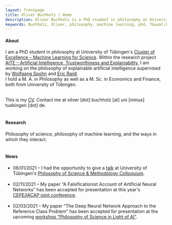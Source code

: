 ```yaml
---
layout: frontpage
title: Oliver Buchholz | Home
description: Oliver Buchholz is a PhD student in philosophy at University of T&uuml;bingen. 
keywords: Buchholz, Oliver, philosophy, machine learning, phd, T&uuml;bingen
---
```


<h4> About </h4>

I am a PhD student in philosophy at University of T&uuml;bingen's <a href = "https://uni-tuebingen.de/en/research/core-research/cluster-of-excellence-machine-learning/home/" target = "_blank">Cluster of Excellence &ndash; Machine Learning for Science</a>. Within the research project <a href = "https://uni-tuebingen.de/en/research/core-research/cluster-of-excellence-machine-learning/research/research/cluster-research-groups/ethics-philosophy-lab/projects/" target = "_blank">AITE &ndash; Artificial Intelligence, Trustworthiness and Explainability</a>, I am working on the philosophy of explainable artificial intelligence supervised by <a href="https://www.philosophie.uni-konstanz.de/ag-spohn/personen/prof-dr-wolfgang-spohn/" target="_blank">Wolfgang Spohn</a> and <a href="https://scholar.google.de/citations?user=MpJaE0wAAAAJ&hl=de" target="_blank">Eric Raidl</a>.<br> 
I hold a M. A. in Philosophy as well as a M. Sc. in Economics and Finance, both from University of T&uuml;bingen.<br><br>

This is my <a href="assets/CV.pdf" target="_blank">CV</a>. Contact me at oliver [dot] buchholz [at] uni [minus] tuebingen [dot] de.<br><br>


<h4> Research </h4>

Philosophy of science, philosophy of machine learning, and the ways in which they interact.<br><br>


<h4> News </h4>

<ul>
<li> 06/01/2021 &ndash; I had the opportunity to give a <a href="https://www.youtube.com/watch?v=gJqGN2Las0s" target="_blank">talk</a> at University of T&uuml;bingen's <a href="https://www.youtube.com/watch?v=9axjY4VCXH4&list=PLsY-pzz3J1IROY5FmJe8pdg7ni72Vzk0k" target="_blank">Philosophy of Science &amp; Methodology Colloquium</a>.<br><br>
</li>

<li> 02/11/2021 &ndash; My paper &ldquo;A Falsificationist Account of Artificial Neural Networks&rdquo; has been accepted for presentation at this year's <a href="https://www.inf.uni-hamburg.de/en/inst/ab/eit/cepe-iacap2021.html" target="_blank">CEPE/IACAP joint conference</a>.<br><br>
</li>

<li> 02/03/2021 &ndash; My paper &ldquo;The Deep Neural Network Approach to the Reference Class Problem&rdquo; has been accepted for presentation at the upcoming <a href="https://sites.google.com/view/philsciai/home" target="_blank">workshop &ldquo;Philosophy of Science in Light of AI&rdquo;</a>.
</li>
</ul>